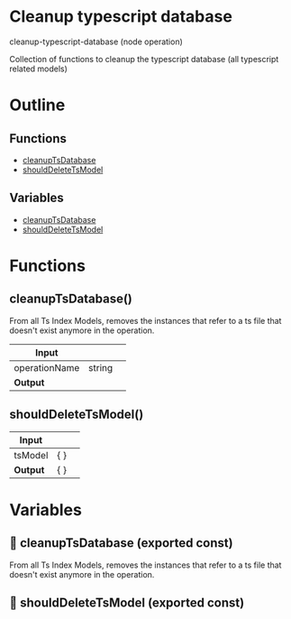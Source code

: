 # Cleanup typescript database

cleanup-typescript-database (node operation)

Collection of functions to cleanup the typescript database (all typescript related models)




# Outline

## Functions

- [cleanupTsDatabase](#cleanupTsDatabase)
- [shouldDeleteTsModel](#shouldDeleteTsModel)

## Variables

- [cleanupTsDatabase](#cleanuptsdatabase)
- [shouldDeleteTsModel](#shoulddeletetsmodel)



# Functions

## cleanupTsDatabase()

From all Ts Index Models, removes the instances that refer to a ts file that doesn't exist anymore in the operation.


| Input      |    |    |
| ---------- | -- | -- |
| operationName | string |  |,| manualProjectRoot (optional) | string |  |
| **Output** |    |    |



## shouldDeleteTsModel()

| Input      |    |    |
| ---------- | -- | -- |
| tsModel | {  } |  |,| operationName | string |  |,| operationRelativePaths | string[] |  |
| **Output** | {  }   |    |


# Variables

## 📄 cleanupTsDatabase (exported const)

From all Ts Index Models, removes the instances that refer to a ts file that doesn't exist anymore in the operation.


## 📄 shouldDeleteTsModel (exported const)

